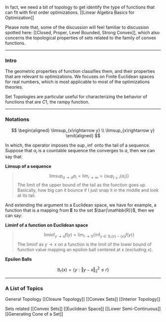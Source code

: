 In fact, we need a bit of topology to get identify the type of functions that can fit with first order optimizations. 
[[Linear Algebra Basics for Optimization]]

Please note that, some of the discussion will feel familiar to discussion spotted here: [[Closed, Proper, Level Bounded, Strong Convex]], which also concerns the topological properties of sets related to the family of convex functions. 

---
### **Intro**

The geometric properties of function classifies them, and their properties that are relevant to optimizations. We focuses on Finite Euclidean spaces for real numbers, which is most applicable to most of the optimizations theories. 

Set Topologies are particular useful for characterizing the behavior of functions that are $C1$, the rampy function. 

---
### **Notations**

$$
\begin{aligned}
    \limsup_{x\rightarrow y}
    \\
    \limsup_{x\rightarrow y}
\end{aligned}
$$

In which, the operator imposes the $\sup, \inf$ onto the tail of a sequence. Suppose that $a_i$ is a countable sequence the converges to $a$, then we can say that: 

**Limsup of a sequence**

> $$
> \limsup_{a\rightarrow a} a_i = \lim_{i\rightarrow \infty} > \left\lbrace
>     \sup_{j\ge i} \left\lbrace
>         a_i
>     \right\rbrace
> \right\rbrace
> $$
> The limit of the upper bound of the tail as the function goes up. Basically, how big can it bounce if I just snap it in the middle and look at its tail. 

And extending the argument to a Euclidean space, we have for example, a function that is a mapping from $\mathbf{E}$ to the set $\bar{\mathbb{R}}$, then we can say: 

**Liminf of a function on Euclidean space**

> $$
> \liminf_{y\rightarrow x} f(y) = \lim_{r\rightarrow 0} \left\lbrace
>     \inf_{y\in \mathbb{B}_r(x)-\{x\}} f(y)
> \right\rbrace
> $$
> The liminf as $y\rightarrow x$ on a function is the limit of the lower bound of function value mapping an epsilon ball centered at $x$ (excluding $x$). 

**Epsilon Balls**

$$
\mathbb{B}_r(x) = \{y: \Vert y - x\Vert_2^2 \le r\}
$$


---
### **A List of Topics**

General Topology
[[Closure Topology]]
[[Convex Sets]]
[[Interior Topology]]


Sets related
[[Convex Sets]]
[[Euclidean Space]]
[[Lower Semi-Continuous]]
[[Generating Cone of a Set]]